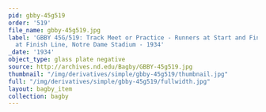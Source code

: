 ```yaml
---
pid: gbby-45g519
order: '519'
file_name: gbby-45g519.jpg
label: 'GBBY 45G/519: Track Meet or Practice - Runners at Start and Finish - Runners
  at Finish Line, Notre Dame Stadium - 1934'
_date: '1934'
object_type: glass plate negative
source: http://archives.nd.edu/Bagby/GBBY-45g519.jpg
thumbnail: "/img/derivatives/simple/gbby-45g519/thumbnail.jpg"
full: "/img/derivatives/simple/gbby-45g519/fullwidth.jpg"
layout: bagby_item
collection: bagby
---
```

